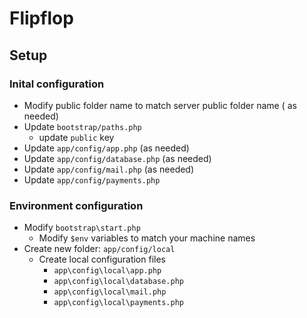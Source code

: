 # Flipflop

## Setup

### Inital configuration
- Modify public folder name to match server public folder name ( as needed)
- Update `bootstrap/paths.php`
    - update `public` key
- Update `app/config/app.php` (as needed)
- Update `app/config/database.php` (as needed)
- Update `app/config/mail.php` (as needed)
- Update `app/config/payments.php`

### Environment configuration
- Modify `bootstrap\start.php`
    - Modify `$env` variables to match your machine names
- Create new folder: `app/config/local`
    - Create local configuration files
        - `app\config\local\app.php`
        - `app\config\local\database.php`
        - `app\config\local\mail.php`
        - `app\config\local\payments.php`
